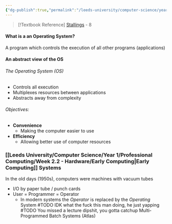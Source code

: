 ```yaml
---
{"dg-publish":true,"permalink":"/leeds-university/computer-science/year-1/computer-architecture/section-11-operating-system-support-and-virtual-memory/section-11-operating-system-support-and-virtual-memory/"}
---
```


>[!Textbook Reference]
> [Stallings](https://leeds.primo.exlibrisgroup.com/permalink/44LEE_INST/13rlbcs/alma991012536539705181) - 8
#### What is a an Operating System?
A program which controls the execution of all other programs (applications)
#### An abstract view of the OS
###### The Operating System (OS)
- Controls all execution
- Multiplexes resources between applications
- Abstracts away from complexity
###### Objectives:
- **Convenience**
	- Making the computer easier to use
- **Efficiency**
	- Allowing better use of computer resources
### [[Leeds University/Computer Science/Year 1/Professional Computing/Week 2.2 - Hardware/Early Computing\|Early Computing]] Systems
In the old days (1950s), computers were machines with vacuum tubes
- I/O by paper tube / punch cards
- User = Programmer = Operator
	- In modern systems the *Operator* is replaced by the *Operating* System
#TODO IDK what the fuck this man doing, he just yapping
#TODO You missed a lecture dipshit, you gotta catchup
Multi-Programmed Batch Systems (Atlas)
